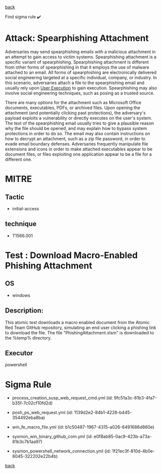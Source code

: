 
[back](../index.md)

Find sigma rule :heavy_check_mark: 

# Attack: Spearphishing Attachment 

Adversaries may send spearphishing emails with a malicious attachment in an attempt to gain access to victim systems. Spearphishing attachment is a specific variant of spearphishing. Spearphishing attachment is different from other forms of spearphishing in that it employs the use of malware attached to an email. All forms of spearphishing are electronically delivered social engineering targeted at a specific individual, company, or industry. In this scenario, adversaries attach a file to the spearphishing email and usually rely upon [User Execution](https://attack.mitre.org/techniques/T1204) to gain execution. Spearphishing may also involve social engineering techniques, such as posing as a trusted source.

There are many options for the attachment such as Microsoft Office documents, executables, PDFs, or archived files. Upon opening the attachment (and potentially clicking past protections), the adversary's payload exploits a vulnerability or directly executes on the user's system. The text of the spearphishing email usually tries to give a plausible reason why the file should be opened, and may explain how to bypass system protections in order to do so. The email may also contain instructions on how to decrypt an attachment, such as a zip file password, in order to evade email boundary defenses. Adversaries frequently manipulate file extensions and icons in order to make attached executables appear to be document files, or files exploiting one application appear to be a file for a different one. 

# MITRE
## Tactic
  - initial-access


## technique
  - T1566.001


# Test : Download Macro-Enabled Phishing Attachment
## OS
  - windows


## Description:
This atomic test downloads a macro enabled document from the Atomic Red Team GitHub repository, simulating an end user clicking a phishing link to download the file.
The file "PhishingAttachment.xlsm" is downloaded to the %temp% directory.


## Executor
powershell

# Sigma Rule
 - process_creation_susp_web_request_cmd.yml (id: 9fc51a3c-81b3-4fa7-b35f-7c02cf10fd2d)

 - posh_ps_web_request.yml (id: 1139d2e2-84b1-4226-b445-354492eba8ba)

 - win_fe_macro_file.yml (id: b1c50487-1967-4315-a026-6491686d860e)

 - sysmon_win_binary_github_com.yml (id: e0f8ab85-0ac9-423b-a73a-81b3c7b1aa97)

 - sysmon_powershell_network_connection.yml (id: 1f21ec3f-810d-4b0e-8045-322202e22b4b)



[back](../index.md)
